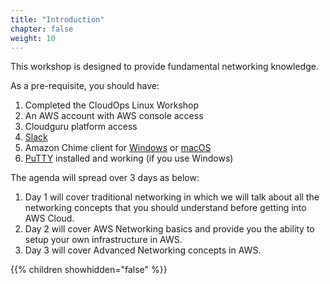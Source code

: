 ```yaml
---
title: "Introduction"
chapter: false
weight: 10
---
```



This workshop is designed to provide fundamental networking knowledge.

As a pre-requisite, you should have:

1. Completed the CloudOps Linux Workshop
2. An AWS account with AWS console access
3. Cloudguru platform access
4. [Slack](https://www.slack.com)
5. Amazon Chime client for [Windows](https://clients.chime.aws/win/latest) or [macOS](https://clients.chime.aws/mac/latest)
6. [PuTTY](https://www.chiark.greenend.org.uk/~sgtatham/putty/latest.html) installed and working (if you use Windows)


The agenda will spread over 3 days as below:

1. Day 1 will cover traditional networking in which we will talk about all the networking concepts that you should understand before getting into AWS Cloud.
2. Day 2 will cover AWS Networking basics and provide you the ability to setup your own infrastructure in AWS.
3. Day 3 will cover Advanced Networking concepts in AWS.




{{% children showhidden="false" %}}
